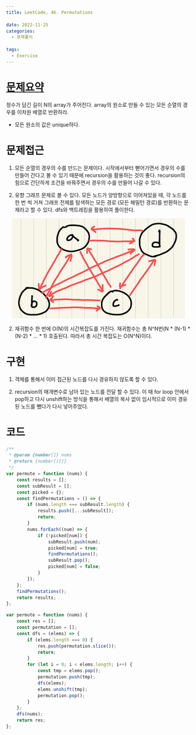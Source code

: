 ```yaml
---
title: LeetCode, 46. Permutations

date: 2022-11-25
categories:
  - 문제풀이

tags:
  - Exercise
---
```


# [문제요약](https://leetcode.com/problems/permutations/)

정수가 담긴 길이 N의 array가 주어진다. array의 원소로 만들 수 있는 모든 순열의 경우를 이차원 배열로 반환하라.

- 모든 원소의 값은 unique하다.

# 문제접근

1. 모든 순열의 경우의 수를 만드는 문제이다. 시작에서부터 뻗어가면서 경우의 수를 만들어 간다고 볼 수 있기 때문에 recursion을 활용하는 것이 좋다. recursion의 힘으로 간단하게 조건을 바꿔주면서 경우의 수를 만들어 나갈 수 있다.

2. 유향 그래프 문제로 볼 수 있다. 모든 노드가 양방향으로 이어져있을 때, 각 노드를 한 번 씩 거쳐 그래프 전체를 탐색하는 모든 경로 (모든 해밀턴 경로)를 반환하는 문제라고 할 수 있다. dfs와 백트레킹을 활용하여 풀이한다.

<div style="text-align: center;">
    <img src="https://raw.githubusercontent.com/habibi03336/algorithm/master/assets/img/leetcode-46.jpeg" alt="leetcode-46"/>
</div>

2. 재귀함수 한 번에 O(N)의 시간복잡도를 가진다. 재귀함수는 총 N^N번(N \* (N-1) \* (N-2) \* ... \* 1) 호출된다. 따라서 총 시간 복잡도는 O(N^N)이다.

# 구현

1. 객체를 통해서 이미 접근된 노드를 다시 경유하지 않도록 할 수 있다.

2. recursion의 매개변수로 남아 있는 노드를 전달 할 수 있다. 이 때 for loop 안에서 pop하고 다시 unshift하는 방식을 통해서 배열의 복사 없이 임시적으로 이미 경유된 노드를 뺐다가 다시 넣어주었다.

# 코드

```javascript
/**
 * @param {number[]} nums
 * @return {number[][]}
 */
var permute = function (nums) {
	const results = [];
	const subResult = [];
	const picked = {};
	const findPermutations = () => {
		if (nums.length === subResult.length) {
			results.push([...subResult]);
			return;
		}
		nums.forEach((num) => {
			if (!picked[num]) {
				subResult.push(num);
				picked[num] = true;
				findPermutations();
				subResult.pop();
				picked[num] = false;
			}
		});
	};
	findPermutations();
	return results;
};
```

```javascript
var permute = function (nums) {
	const res = [];
	const permutation = [];
	const dfs = (elems) => {
		if (elems.length === 0) {
			res.push(permutation.slice());
			return;
		}
		for (let i = 0; i < elems.length; i++) {
			const tmp = elems.pop();
			permutation.push(tmp);
			dfs(elems);
			elems.unshift(tmp);
			permutation.pop();
		}
	};
	dfs(nums);
	return res;
};
```
